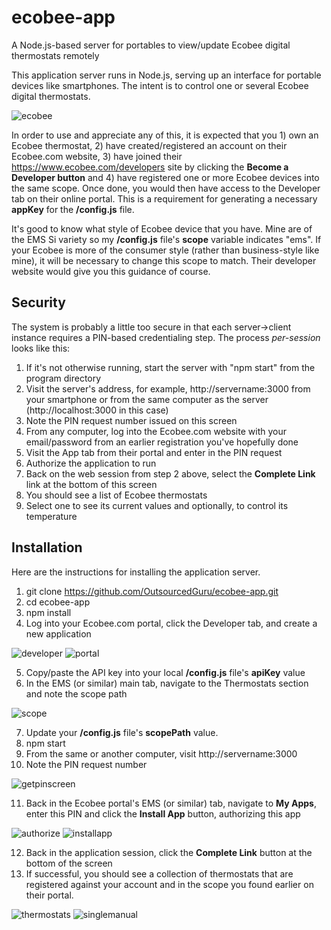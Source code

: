 # ecobee-app
A Node.js-based server for portables to view/update Ecobee digital thermostats remotely

This application server runs in Node.js, serving up an interface for portable devices like smartphones. The intent is to control one or several Ecobee digital thermostats.

![ecobee](https://cloud.githubusercontent.com/assets/15971213/25590647/425dd7ba-2e66-11e7-8793-09f4fdfa5036.jpg)

In order to use and appreciate any of this, it is expected that you 1) own an Ecobee thermostat, 2) have created/registered an account on their Ecobee.com website, 3) have joined their https://www.ecobee.com/developers site by clicking the **Become a Developer button** and 4) have registered one or more Ecobee devices into the same scope. Once done, you would then have access to the Developer tab on their online portal. This is a requirement for generating a necessary **appKey** for the **/config.js** file.

It's good to know what style of Ecobee device that you have. Mine are of the EMS Si variety so my **/config.js** file's **scope** variable indicates "ems". If your Ecobee is more of the consumer style (rather than business-style like mine), it will be necessary to change this scope to match. Their developer website would give you this guidance of course.

## Security
The system is probably a little too secure in that each server->client instance requires a PIN-based credentialing step. The process *per-session* looks like this:
1. If it's not otherwise running, start the server with "npm start" from the program directory
2. Visit the server's address, for example, http://servername:3000 from your smartphone or from the same computer as the server (http://localhost:3000 in this case)
3. Note the PIN request number issued on this screen
4. From any computer, log into the Ecobee.com website with your email/password from an earlier registration you've hopefully done
5. Visit the App tab from their portal and enter in the PIN request
6. Authorize the application to run
7. Back on the web session from step 2 above, select the **Complete Link** link at the bottom of this screen
8. You should see a list of Ecobee thermostats
9. Select one to see its current values and optionally, to control its temperature

## Installation
Here are the instructions for installing the application server.
1. git clone https://github.com/OutsourcedGuru/ecobee-app.git
2. cd ecobee-app
3. npm install
4. Log into your Ecobee.com portal, click the Developer tab, and create a new application

![developer](https://cloud.githubusercontent.com/assets/15971213/25591712/7fce49f0-2e6a-11e7-9840-1a2e28a84326.png)
![portal](https://cloud.githubusercontent.com/assets/15971213/25591492/9e7c3f70-2e69-11e7-8612-a25806702ee9.png)

5. Copy/paste the API key into your local **/config.js** file's **apiKey** value
6. In the EMS (or similar) main tab, navigate to the Thermostats section and note the scope path

![scope](https://cloud.githubusercontent.com/assets/15971213/25591920/627337fc-2e6b-11e7-876e-ebc7c86179a1.png)

7. Update your **/config.js** file's **scopePath** value.
8. npm start
9. From the same or another computer, visit http://servername:3000
10. Note the PIN request number

![getpinscreen](https://cloud.githubusercontent.com/assets/15971213/25597299/cc66b8de-2e82-11e7-9c42-a91c9edc9213.png)

11. Back in the Ecobee portal's EMS (or similar) tab, navigate to **My Apps**, enter this PIN and click the **Install App** button, authorizing this app

![authorize](https://cloud.githubusercontent.com/assets/15971213/25597325/f572920c-2e82-11e7-8803-cfa9d09f192b.png)
![installapp](https://cloud.githubusercontent.com/assets/15971213/25592141/799c3b26-2e6c-11e7-85f1-437f823bed03.png)

12. Back in the application session, click the **Complete Link** button at the bottom of the screen
13. If successful, you should see a collection of thermostats that are registered against your account and in the scope you found earlier on their portal.

![thermostats](https://cloud.githubusercontent.com/assets/15971213/25597360/1d2648e8-2e83-11e7-829e-0b766a597415.png)
![singlemanual](https://cloud.githubusercontent.com/assets/15971213/25597378/3aeb4414-2e83-11e7-95cd-19912ff2bc62.png)
